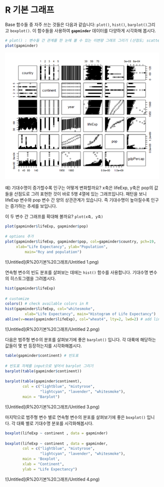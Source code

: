 # R 기본 그래프

Base 함수들 중 자주 쓰는 것들은 다음과 같습니다: `plot()`, `hist()`, `barplot()`그리고 `boxplot()`. 이 함수들을 사용하여 **`gapminder`** 데이터를 다양하게 시각화해 봅시다. 

```r
# plot() : 변수들 간 관계를 한 눈에 볼 수 있는 이변량 그래프 그리기 (산점도; scatterplot) 
plot(gapminder)
```

![Untitled](R%20기본%20그래프/Untitled.png)

예) 기대수명이 증가할수록 인구는 어떻게 변화할까요? x축은 lifeExp, y축은 pop의 값들을 산점도로 그려 표현한 것이 바로 5행 4열에 있는 그래프입니다. 패턴을 보니 lifeExp 변수와 pop 변수 간 양의 상관관계가 있습니다. 즉 기대수명이 높아질수록 인구는 증가하는 추세를 보입니다. 

이 두 변수 간 그래프를 확대해 볼까요? `plot(x축, y축)` 

```r
plot(gapminder$lifeExp, gapminder$pop) 

# options 추가 
plot(gapminder$lifeExp, gapminder$pop, col=gapminder$country, pch=19, 
     xlab="Life Expectancy", ylab="Population", 
		 main="Rcy and population")
```

![Untitled](R%20기본%20그래프/Untitled 1.png)

연속형 변수의 빈도 분포를 살펴보는 데에는 `hist()` 함수를 사용합니다. 기대수명 변수의 히스토그램을 그려봅시다. 

```r
hist(gapminder$lifeExp)

# customize 
colors() # check available colors in R 
hist(gapminder$lifeExp, col="whitesmoke", 
		 xlab="Life Expectancy", main="Histogram of Life Expectancy")
abline(v=mean(gapminder$lifeExp), col="wheat4", lty=2, lwd=2) # add line
```

![Untitled](R%20기본%20그래프/Untitled 2.png)

다음은 범주형 변수의 분포를 살펴보기에 좋은 `barplot()` 입니다. 각 대륙에 해당하는 값들이 몇 번 등장하는지를 시각화해봅시다. 

```r
table(gapminder$continent) # 빈도표 

# 빈도표 자체를 input으로 넣어서 barplot 그리기
barplot(table(gapminder$continent)) 

barplot(table(gapminder$continent), 
        col = c("lightblue", "mistyrose",
                "lightcyan", "lavender", "whitesmoke"),
        main = "Barplot")
```

![Untitled](R%20기본%20그래프/Untitled 3.png)

마지막으로 범주형 변수 별로 연속형 변수의 분포를 살펴보기에 좋은 `boxplot()` 입니다. 각 대륙 별로 기대수명 분포를 시각화해봅시다. 

```r
boxplot(lifeExp ~ continent , data = gapminder) 

boxplot(lifeExp ~ continent , data = gapminder,
        col = c("lightblue", "mistyrose",
                "lightcyan", "lavender", "whitesmoke"),
        main = 'Boxplot',
        xlab = "Continent", 
        ylab = "Life Expectancy")
```

![Untitled](R%20기본%20그래프/Untitled 4.png)
